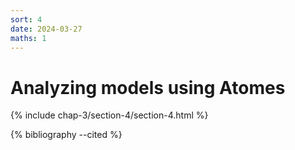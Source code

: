 ```yaml
---
sort: 4
date: 2024-03-27
maths: 1
---
```


# Analyzing models using Atomes

{% include chap-3/section-4/section-4.html %}

{% bibliography --cited %}
